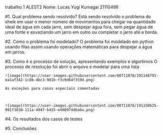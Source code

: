 trabalho 1 ALEST2
Nome: Lucas Yugi Kumagai 21110496

#1. Qual problema sendo resolvido?
    Está sendo resolvido o problema do sheik em usar o menor número de movimentos para chegar
    na quantidade ideal de água em cada jarro, sem despejar água fora, sem pegar água de uma fonte 
    e esvaziando um jarro em outro ou completar o jarro até a borda. 

#2. Como o problema foi modelado?
    O problema foi modelado em python usando filas assim usando operações matemáticas para despejar a água em jarros.

#3. Como é o processo de solução, apresentando exemplos e algortimos
    O processo de resolução foi 
    abrir o arquivo e modelar para uma lista 
    
    ![image](https://user-images.githubusercontent.com/80711078/191148791-ea1af342-1c8b-4bc3-901b-f3c9d64f359d.png)
    
    As exceções para casos especiais comentadas
    
    
    
    ![image](https://user-images.githubusercontent.com/80711078/191150625-991f3830-111a-4947-b435-e408974d6a6a.png)
    
    

#4. Os resultados dos casos de testes 

#5. Conclusões
